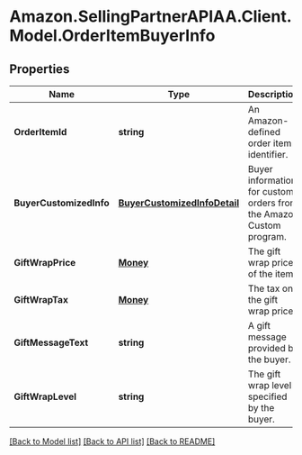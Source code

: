 # Amazon.SellingPartnerAPIAA.Client.Model.OrderItemBuyerInfo
## Properties

Name | Type | Description | Notes
------------ | ------------- | ------------- | -------------
**OrderItemId** | **string** | An Amazon-defined order item identifier. | 
**BuyerCustomizedInfo** | [**BuyerCustomizedInfoDetail**](BuyerCustomizedInfoDetail.md) | Buyer information for custom orders from the Amazon Custom program. | [optional] 
**GiftWrapPrice** | [**Money**](Money.md) | The gift wrap price of the item. | [optional] 
**GiftWrapTax** | [**Money**](Money.md) | The tax on the gift wrap price. | [optional] 
**GiftMessageText** | **string** | A gift message provided by the buyer. | [optional] 
**GiftWrapLevel** | **string** | The gift wrap level specified by the buyer. | [optional] 

[[Back to Model list]](../README.md#documentation-for-models) [[Back to API list]](../README.md#documentation-for-api-endpoints) [[Back to README]](../README.md)

